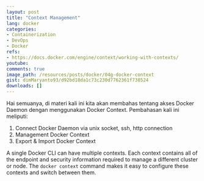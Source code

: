 ```yaml
---
layout: post
title: "Context Management"
lang: docker
categories:
- Containerization
- DevOps
- Docker
refs: 
- https://docs.docker.com/engine/context/working-with-contexts/
youtube: 
comments: true
image_path: /resources/posts/docker/04g-docker-context
gist: dimMaryanto93/d92bd18da1c73c230d7762361f738524
downloads: []
---
```


Hai semuanya, di materi kali ini kita akan membahas tentang akses Docker Daemon dengan menggunakan Docker Context. Pembahasan kali ini meliputi:

1. Connect Docker Daemon via unix socket, ssh, http connection
2. Management Docker Context
3. Export & Import Docker Context

<!--more-->

A single Docker CLI can have multiple contexts. Each context contains all of the endpoint and security information required to manage a different cluster or node. The `docker context` command makes it easy to configure these contexts and switch between them.